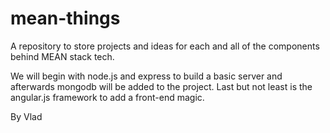 # mean-things
A repository to store projects and ideas for each and all of the components behind MEAN stack tech.

We will begin with node.js and express to build a basic server and afterwards mongodb will be added to the project. Last but not least is the angular.js framework to add a front-end magic.

By Vlad